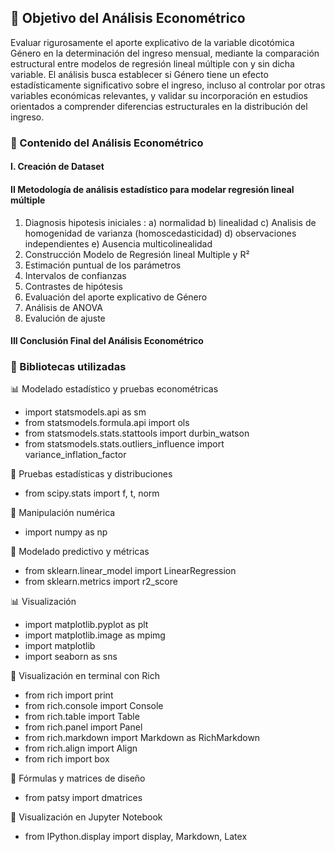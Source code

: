 ## 🎯 Objetivo del Análisis Econométrico 
Evaluar rigurosamente el aporte explicativo de la variable dicotómica Género en la determinación del ingreso mensual, mediante la comparación estructural entre modelos de regresión lineal múltiple con y sin dicha variable. El análisis busca establecer si Género tiene un efecto estadísticamente significativo sobre el ingreso, incluso al controlar por otras variables económicas relevantes, y validar su incorporación en estudios orientados a comprender diferencias estructurales en la distribución del ingreso.




### 📘 Contenido del Análisis Econométrico

#### I. Creación de Dataset

#### II Metodología de análisis estadístico para modelar regresión lineal múltiple
 1) Diagnosis hipotesis iniciales :
 a) normalidad
 b) linealidad
 c) Analisis de homogenidad de varianza (homoscedasticidad)
 d) observaciones independientes
 e) Ausencia multicolinealidad
 2) Construcción Modelo de Regresión lineal Multiple y R²
 3) Estimación puntual de los parámetros
 4) Intervalos de confianzas
 5) Contrastes de hipótesis
 6) Evaluación del aporte explicativo de Género
 7) Análisis de ANOVA
 8) Evalución de ajuste
    
 #### III Conclusión Final del Análisis Econométrico



 
### 🧰 Bibliotecas utilizadas 

📊 Modelado estadístico y pruebas econométricas
- import statsmodels.api as sm
- from statsmodels.formula.api import ols
- from statsmodels.stats.stattools import durbin_watson
- from statsmodels.stats.outliers_influence import variance_inflation_factor


📐 Pruebas estadísticas y distribuciones 
- from scipy.stats import f, t, norm

🧮 Manipulación numérica
- import numpy as np

🤖 Modelado predictivo y métricas
- from sklearn.linear_model import LinearRegression
- from sklearn.metrics import r2_score
  
📊 Visualización 
- import matplotlib.pyplot as plt
- import matplotlib.image as mpimg
- import matplotlib
- import seaborn as sns


🎨 Visualización en terminal con Rich
- from rich import print
- from rich.console import Console
- from rich.table import Table
- from rich.panel import Panel
- from rich.markdown import Markdown as RichMarkdown
- from rich.align import Align
- from rich import box


🧠 Fórmulas y matrices de diseño 
- from patsy import dmatrices


📎 Visualización en Jupyter Notebook 
- from IPython.display import display, Markdown, Latex
    
